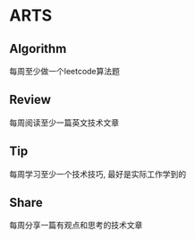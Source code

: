 # ARTS

## Algorithm 
每周至少做一个leetcode算法题 

## Review
每周阅读至少一篇英文技术文章 

## Tip
每周学习至少一个技术技巧, 最好是实际工作学到的

## Share
每周分享一篇有观点和思考的技术文章